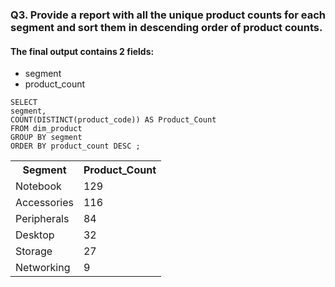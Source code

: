 ### Q3. Provide a report with all the unique product counts for each segment and sort them in descending order of product counts.

#### The final output contains 2 fields:
- segment
- product_count

```
SELECT 
segment, 
COUNT(DISTINCT(product_code)) AS Product_Count 
FROM dim_product
GROUP BY segment
ORDER BY product_count DESC ;
```

 <table>
        <tr>
            <th>Segment</th>
            <th>Product_Count</th>
        </tr>
        <tr>
            <td>Notebook</td>
            <td>129</td>
        </tr>
        <tr>
            <td>Accessories</td>
            <td>116</td>
        </tr>
        <tr>
            <td>Peripherals</td>
            <td>84</td>
        </tr>
        <tr>
            <td>Desktop</td>
            <td>32</td>
        </tr>
        <tr>
            <td>Storage</td>
            <td>27</td>
        </tr>
        <tr>
            <td>Networking</td>
            <td>9</td>
        </tr>
 </table>
